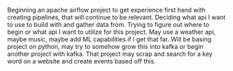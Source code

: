 Beginning an apache airflow project to get experience first hand with creating pipelines, that will continue to be relevant. Deciding what api I want to use to build with and gather data from. Trying to figure out where to begin or what api I want to utilize for this project. May use a weather api, maybe music, maybe add ML capabilities if I get that far. Will be basing project on python, may try to somehow grow this into kafka or begin another project with kafka. That project may scrap and search for a key word on a website and create events based off this. 